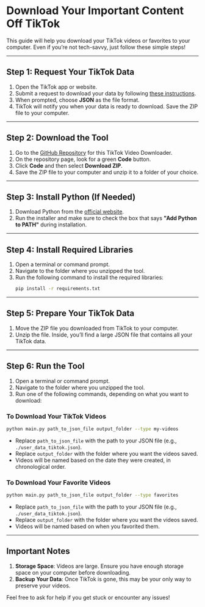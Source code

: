 # Download Your Important Content Off TikTok

This guide will help you download your TikTok videos or favorites to your computer. Even if you’re not tech-savvy, just follow these simple steps!

---

## Step 1: Request Your TikTok Data
1. Open the TikTok app or website.
2. Submit a request to download your data by following [these instructions](https://support.tiktok.com/en/account-and-privacy/personalized-ads-and-data/requesting-your-data).
3. When prompted, choose **JSON** as the file format.
4. TikTok will notify you when your data is ready to download. Save the ZIP file to your computer.

---

## Step 2: Download the Tool
1. Go to the [GitHub Repository](https://github.com/kenadamson/tiktok-dl) for this TikTok Video Downloader.
2. On the repository page, look for a green **Code** button.
3. Click **Code** and then select **Download ZIP**.
4. Save the ZIP file to your computer and unzip it to a folder of your choice.

---

## Step 3: Install Python (If Needed)
1. Download Python from the [official website](https://www.python.org/downloads/).
2. Run the installer and make sure to check the box that says **"Add Python to PATH"** during installation.

---

## Step 4: Install Required Libraries
1. Open a terminal or command prompt.
2. Navigate to the folder where you unzipped the tool.
3. Run the following command to install the required libraries:
   ```bash
   pip install -r requirements.txt
   ```

---

## Step 5: Prepare Your TikTok Data
1. Move the ZIP file you downloaded from TikTok to your computer.
2. Unzip the file. Inside, you’ll find a large JSON file that contains all your TikTok data.

---

## Step 6: Run the Tool
1. Open a terminal or command prompt.
2. Navigate to the folder where you unzipped the tool.
3. Run one of the following commands, depending on what you want to download:

### To Download Your TikTok Videos
```bash
python main.py path_to_json_file output_folder --type my-videos
```
- Replace `path_to_json_file` with the path to your JSON file (e.g., `./user_data_tiktok.json`).
- Replace `output_folder` with the folder where you want the videos saved.
- Videos will be named based on the date they were created, in chronological order.

### To Download Your Favorite Videos
```bash
python main.py path_to_json_file output_folder --type favorites
```
- Replace `path_to_json_file` with the path to your JSON file (e.g., `./user_data_tiktok.json`).
- Replace `output_folder` with the folder where you want the videos saved.
- Videos will be named based on when you favorited them.

---

## Important Notes
1. **Storage Space**: Videos are large. Ensure you have enough storage space on your computer before downloading.
2. **Backup Your Data**: Once TikTok is gone, this may be your only way to preserve your videos.

Feel free to ask for help if you get stuck or encounter any issues!
